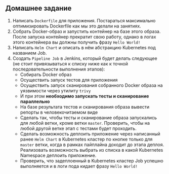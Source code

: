 ## Домашнее задание

1. Написать `Dockerfile` для приложения. Постараться максимально оптимизировать Dockerfile как мы это делали на занятиях.
2. Собрать Docker-образ и запустить контейнер на базе этого образа. После запуска контейнер прекратит свою работу, однако в логах этого контейнера вы должны получить фразу `Hello World!`
3. Написать `Helm Chart` и описать в нём абстракцию Kubernetes под названием Job.
4. Создать `Pipeline Job` в Jenkins, который будет делать следующее (не стоит привязываться к списку ниже как к точной последовательности выполнения этапов):
    - Собирать Docker образ
    - Осуществить запуск тестов для приложения
    - Осуществить запуск сканирования собранного Docker образа на уязвимости через утилиту `trivy`
    - И при этом **необходимо запускать тесты и сканирование параллельно**
    - На базе результата тестов и сканирования образа вывести репорты в человекочитаемом виде
    - Сделать так, чтобы тесты и сканирование образа запускались для любой ветки, кроме ветки `master`. Проверить, чтобы на любой другой ветке этап с тестами будет проходить.
    - Сделать возможность деплоить приложение через написанный ранее `Helm Chart` в Kubernetes кластер по кнопке только для `master` ветки, когда в рамках пайплайна доходит до этапа деплоя. Реализовать возможность выбрать из списка в какой Kubernetes Namespace деплоить приложение.
    - Проверить, что задеплоенный в Kubernetes кластер Job успешно выполняется и в логи пода кидает фразу `Hello World!`
